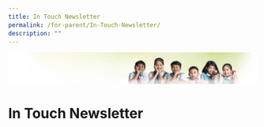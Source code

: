 ```yaml
---
title: In Touch Newsletter
permalink: /for-parent/In-Touch-Newsletter/
description: ""
---
```

![](/images/Banner.jpg)

In Touch Newsletter
===================